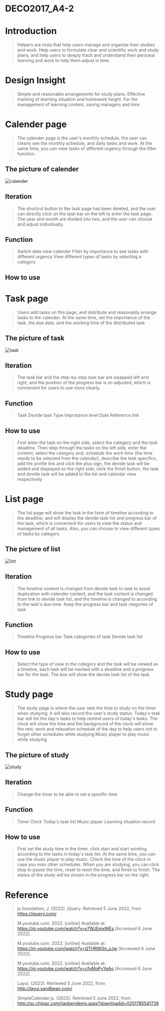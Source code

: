 # DECO2017_A4-2
# Introduction
>Helpers are tools that help users manage and organize their studies and work. Help users to formulate clear and scientific work and study plans, and help users to deeply track and understand their personal learning and work to help them adjust in time.

# Design Insight
>Simple and reasonable arrangements for study plans.
>Effective tracking of learning situation and homework height.
>For the management of learning content, saving managers and time



  # Calender page
  >The calender page is the user's monthly schedule, the user can clearly see the monthly schedule, and daily tasks and work. At the same time, you can view tasks of different urgency through the filter function.
   
   ## The picture of calender
   ![calender](https://user-images.githubusercontent.com/100390111/172111095-7e7ec40c-b6ca-4dc0-9d7b-341e56b1b278.png)
   ## Iteration
   >The shortcut button to the task page has been deleted, and the user can directly click on the task bar on the left to enter the task page. The year and month are divided into two, and the user can choose and adjust individually.
   ## Function
   >Switch date view calender
   >Filter by importance to see tasks with different urgency
   >View different types of tasks by selecting a category
   ## How to use


  # Task page
  > Users add tasks on this page, and distribute and reasonably arrange tasks to the calender. At the same time, set the importance of the task, the due date, and the working time of the distributed task
  
   ## The picture of task
   ![task](https://user-images.githubusercontent.com/100390111/172110784-40f1d53c-747e-407e-9559-67bc38618eee.png) 
   ## Iteration
   >The task bar and the step-by-step task bar are swapped left and right, and the position of the progress bar is re-adjusted, which is convenient for users to use more clearly.
   ## Function
   >Task
   >Devide task
   >Type
   >Improtance level
   >Date
   >Reference link

   ## How to use
   >First enter the task on the right side, select the category and the task deadline. Then step through the tasks on the left side, enter the content, select the category and, schedule the work time (the time needs to be selected from the calendar), describe the task specifics, add the profile link and click the plus sign, the devide task will be added and displayed on the right side, click the finish button, the task and devide task will be added to the list and calendar view respectively
   
  # List page 
  >The list page will show the task in the form of timeline according to the deadline, and will display the devide task list and progress bar of the task, which is convenient for users to view the status and management of all tasks. Also, you can choose to view different types of tasks by category.
   ## The picture of list
   ![list](https://user-images.githubusercontent.com/100390111/172110928-0060a369-59b4-4c38-a85f-e52b8742115e.png)
   ## Iteration
   >The timeline content is changed from devide task to task to avoid duplication with calender content, and the task content is changed from link to devide task list, and the timeline is changed to according to the task's due time. Keep the progress bar and task ctegories of task
   ## Function
   >Timeline
   >Progress bar
   >Task categories of task
   >Devide task list
   ## How to use
   >Select the type of view in the category and the task will be viewed as a timeline, each task will be marked with a deadline and a progress bar for the task. The box will show the devide task list of the task.

  # Study page 
  >The study page is where the user sets the time to study on the timer when studying. It will also record the user's study status. Today's task bar will list the day's tasks to help remind users of today's tasks. The clock will show the time and the background of the clock will show the rest, work and relaxation schedule of the day to help users not to forget other schedules while studying.Music player to play music while studying
   ## The picture of study
   ![study](https://user-images.githubusercontent.com/100390111/172110977-33ac3792-58b1-4420-9995-7fb0eac14ed8.png)
   ## Iteration
   >Change the timer to be able to set a specific time
   ## Function
   >Timer
   >Clock
   >Today's task list
   >Music player
   >Learning situation record
   ## How to use
   >First set the study time in the timer, click start and start working according to the tasks in today's task list. At the same time, you can use the music player to play music. Check the time of the clock in case you miss other schedules. When you are studying, you can click stop to pause the time, reset to reset the time, and finish to finish. The status of the study will be shown in the progress bar on the right.


# Reference 
>js.foundation, J. (2022). jQuery. Retrieved 5 June 2022, from https://jquery.com/

>M.youtube.com. 2022. [online] Available at: <https://m.youtube.com/watch?v=x7WJEmxNlEs> [Accessed 6 June 2022].

>M.youtube.com. 2022. [online] Available at: <https://m.youtube.com/watch?v=QTHRWGn_sJw> [Accessed 6 June 2022].

>M.youtube.com. 2022. [online] Available at: <https://m.youtube.com/watch?v=o1yMqPyYeAo> [Accessed 6 June 2022].

>Layui. (2022). Retrieved 5 June 2022, from http://layui.sandbean.com/

>SimpleCalendar.js. (2022). Retrieved 5 June 2022, from http://sc.chinaz.com/jiaobendemo.aspx?downloadid=0201785541739
